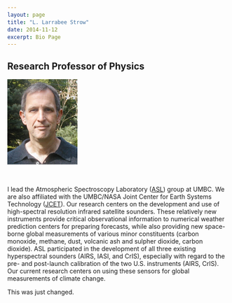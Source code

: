 ```yaml
---
layout: page
title: "L. Larrabee Strow"
date: 2014-11-12
excerpt: Bio Page
---
```


<h2> Research Professor of Physics</h2>

![L. Strow](/images/strow/Strow.jpg) 

<br>

I lead the Atmospheric Spectroscopy Laboratory ([ASL](/index.html))
group at UMBC.  We are also affiliated with the UMBC/NASA Joint Center
for Earth Systems Technology ([JCET](http://jcet.umbc.edu)).  Our
research centers on the development and use of high-spectral
resolution infrared satellite sounders.  These relatively new
instruments provide critical observational information to numerical
weather prediction centers for preparing forecasts, while also
providing new space-borne global measurements of various minor
constituents (carbon monoxide, methane, dust, volcanic ash and sulpher
dioxide, carbon dioxide).  ASL participated in the development of all
three existing hyperspectral sounders (AIRS, IASI, and CrIS),
especially with regard to the pre- and post-launch calibration of the
two U.S. instruments (AIRS, CrIS).  Our current research centers on
using these sensors for global measurements of climate change.

This was just changed.
